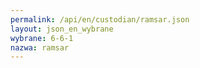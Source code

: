```yaml
---
permalink: /api/en/custodian/ramsar.json
layout: json_en_wybrane
wybrane: 6-6-1
nazwa: ramsar
---
```

